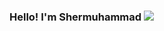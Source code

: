 ### Hello! I'm Shermuhammad <img src="https://i.pinimg.com/originals/06/ee/c5/06eec5cf477e745d92617bf473308323.gif">
